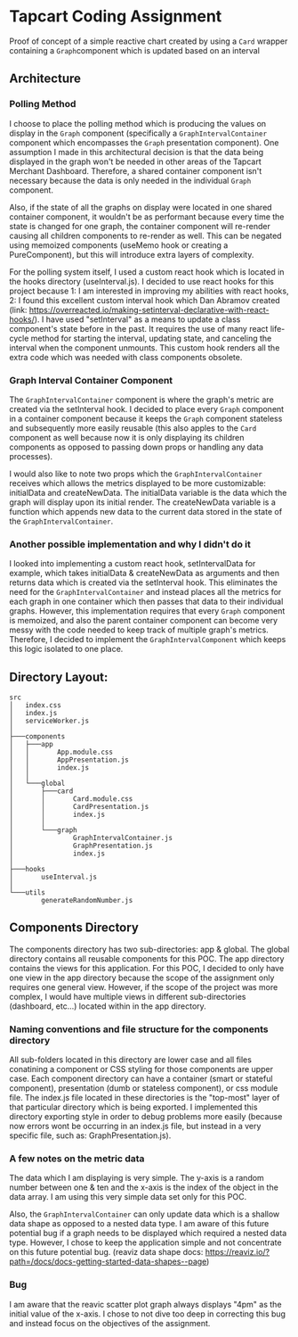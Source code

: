 # Tapcart Coding Assignment  

Proof of concept of a simple reactive chart created by using a  ```Card``` wrapper containing a ```Graph```component which is updated based on an interval

## Architecture 

### Polling Method

I choose to place the polling method which is producing the values on display in the ```Graph``` component (specifically a ```GraphIntervalContainer``` component which encompasses the ```Graph``` presentation component). One assumption I made in this architectural decision is that the data being displayed in the graph won't be needed in other areas of the Tapcart Merchant Dashboard. Therefore, a shared container component isn't necessary because the data is only needed in the individual ```Graph``` component. 

Also, if the state of all the graphs on display were located in one shared container component, it wouldn't be as performant because every time the state is changed for one graph, the container component will re-render causing all children components to re-render as well. This can be negated using memoized components (useMemo hook or creating a PureComponent), but this will introduce extra layers of complexity.

For the polling system itself, I used a custom react hook which is located in the hooks directory (useInterval.js). I decided to use react hooks for this project because 1: I am interested in improving my abilities with react hooks, 2: I found this excellent custom interval hook which Dan Abramov created (link: https://overreacted.io/making-setinterval-declarative-with-react-hooks/). I have used "setInterval" as a means to update a class component's state before in the past. It requires the use of many react life-cycle method for starting the interval, updating state, and canceling the interval when the component unmounts. This custom hook renders all the extra code which was needed with class components obsolete.  

### Graph Interval Container Component

The ```GraphIntervalContainer``` component is where the graph's metric are created via the setInterval hook. I decided to place every ```Graph``` component in a container component because it keeps the ```Graph``` component stateless and subsequently more easily reusable (this also apples to the ```Card``` component as well because now it is only displaying its children components as opposed to passing down props or handling any data processes). 

I would also like to note two props which the ```GraphIntervalContainer``` receives which allows the metrics displayed to be more customizable: initialData and createNewData. The initialData variable is the data which the graph will display upon its initial render. The createNewData variable is a function which appends new data to the current data stored in the state of the ```GraphIntervalContainer```. 

### Another possible implementation and why I didn't do it

I looked into implementing a custom react hook, setIntervalData for example, which takes initialData & createNewData as arguments and then returns data which is created via the setInterval hook. This eliminates the need for the ```GraphIntervalContainer``` and instead places all the metrics for each graph in one container which then passes that data to their individual graphs. However, this implementation requires that every ```Graph``` component is memoized, and also the parent container component can become very messy with the code needed to keep track of multiple graph's metrics. Therefore, I decided to implement the ```GraphIntervalComponent``` which keeps this logic isolated to one place.  

## Directory Layout:

```
src
│   index.css
│   index.js
│   serviceWorker.js
│
├───components
│   ├───app
│   │       App.module.css
│   │       AppPresentation.js
│   │       index.js
│   │
│   └───global
│       ├───card
│       │       Card.module.css
│       │       CardPresentation.js
│       │       index.js
│       │
│       └───graph
│               GraphIntervalContainer.js
│               GraphPresentation.js
│               index.js
│
├───hooks
│       useInterval.js
│
└───utils
        generateRandomNumber.js
```

## Components Directory

The components directory has two sub-directories: app & global. The global directory contains all reusable components for this POC. The app directory contains the views for this application. For this POC, I decided to only have one view in the app directory because the scope of the assignment only requires one general view. However, if the scope of the project was more complex, I would have multiple views in different sub-directories (dashboard, etc...) located within in the app directory. 

### Naming conventions and file structure for the components directory

All sub-folders located in this directory are lower case and all files conatining a component or CSS styling for those components are upper case. Each component directory can have a container (smart or stateful component), presentation (dumb or stateless component), or css module file. The index.js file located in these directories is the "top-most" layer of that particular directory which is being exported. I implemented this directory exporting style in order to debug problems more easily (because now errors wont be occurring in an index.js file, but instead in a very specific file, such as: GraphPresentation.js). 

### A few notes on the metric data

The data which I am displaying is very simple. The y-axis is a random number between one & ten and the x-axis is the index of the object in the data array. I am using this very simple data set only for this POC. 

Also, the ```GraphIntervalContainer``` can only update data which is a shallow data shape as opposed to a nested data type. I am aware of this future potential bug if a graph needs to be displayed which required a nested data type. However, I chose to keep the application simple and not concentrate on this future potential bug. (reaviz data shape docs: https://reaviz.io/?path=/docs/docs-getting-started-data-shapes--page)

### Bug

I am aware that the reavic scatter plot graph always displays "4pm" as the initial value of the x-axis. I chose to not dive too deep in correcting this bug and instead focus on the objectives of the assignment. 
